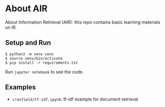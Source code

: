 # About AIR

About Information Retrieval (AIR): this repo contains basic learning materials on IR.


## Setup and Run

```shell
$ python3 -m venv venv
$ source venv/bin/activate
$ pip install -r requirements.txt
```

Run `jupyter notebook` to see the code.

## Examples

- `cranfield/tf-idf.ipynb`: tf-idf example for document retrieval
